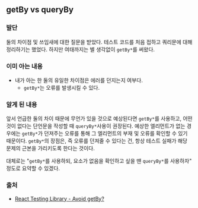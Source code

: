 ## getBy vs queryBy

### 발단

둘의 차이점 및 쓰임새에 대한 질문을 받았다. 테스트 코드를 처음 접하고 쿼리문에 대해 정리하기는 했었다. 하지만 여태까지는 별 생각없이 `getBy*`를 써왔다. 

### 이미 아는 내용

- 내가 아는 한 둘의 유일한 차이점은 에러를 던지는지 여부다.
    - `getBy*`는 오류를 발생시킬 수 있다.

### 알게 된 내용

앞서 언급한 둘의 차이 때문에 무언가 있을 것으로 예상된다면 `getBy*`를 사용하고, 어떤 것이 없다는 단언문을 작성할 때 `queryBy*`사용이 권장된다. 예상한 엘리먼트가 없는 경우에는 `getBy*`가 던져주는 오류를 통해 그 엘리먼트의 부재 및 오류를 확인할 수 있기 때문이다. `getBy*`의 장점은, 즉 오류를 던져줄 수 있다는 건, 항상 테스트 실패가 해당 문제의 근본을 가리키도록 한다는 것이다. 

대체로는 "`getBy*`를 사용하되, 요소가 없음을 확인하고 싶을 땐 `queryBy*`를 사용하자" 정도로 요약할 수 있겠다.

### 출처

- [React Testing Library - Avoid getBy?](https://stackoverflow.com/questions/58857019/react-testing-library-avoid-getby)